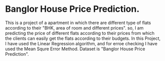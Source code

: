 # Banglor House Price Prediction.
This is a project of a apartment in which there are different type of flats according to their "BHK, area of room and different prices". so, I am predicting the price of different flats according to their prices from which the clients can easily get the flats according to their budgets. 
In this Project, I have used the Linear Regression algorithm, and for erroe checking I have used the Mean Squre Error Method.
Dataset is "Banglor House Price Prediction".
